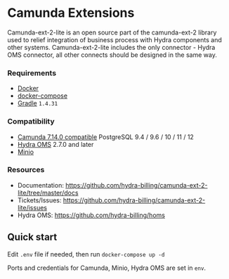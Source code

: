 # Camunda Extensions

Camunda-ext-2-lite is an open source part of the camunda-ext-2 library used to relief integration of business process with Hydra components and other systems.
Camunda-ext-2-lite includes the only connector - Hydra OMS connector, all other connects should be designed in the same way.

### Requirements
* [Docker](https://docker.com/)
* [docker-compose](https://docs.docker.com/compose/install/)
* [Gradle](https://gradle.org/) `1.4.31`

### Compatibility
* [Camunda 7.14.0 compatible](https://docs.camunda.org/manual/7.14/introduction/) PostgreSQL 9.4 / 9.6 / 10 / 11 / 12
* [Hydra OMS](https://hub.docker.com/r/latera/homs) 2.7.0 and later
* [Minio](https://github.com/minio/minio/releases/tag/RELEASE.2021-06-17T00-10-46Z)

### Resources
* Documentation: https://github.com/hydra-billing/camunda-ext-2-lite/tree/master/docs
* Tickets/Issues: https://github.com/hydra-billing/camunda-ext-2-lite/issues
* Hydra OMS: https://github.com/hydra-billing/homs

## Quick start
Edit `.env` file if needed, then run
`docker-compose up -d`

Ports and credentials for Camunda, Minio, Hydra OMS are set in `env`.
